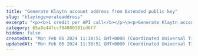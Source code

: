 ```yaml
---
title: "Generate Klaytn account address from Extended public key"
slug: "klaytngenerateaddress"
excerpt: "<p><b>1 credit per API call</b></p>\n<p>Generate Klaytn account deposit address from Extended public key. Deposit address is generated for the specific index - each extended public key can generate\nup to 2^31 addresses starting from index 0 until 2^31.</p>"
category: 65a8e44fccf94800381cd6f7
hidden: false
createdAt: "Mon Feb 05 2024 11:38:51 GMT+0000 (Coordinated Universal Time)"
updatedAt: "Mon Feb 05 2024 11:38:51 GMT+0000 (Coordinated Universal Time)"
---
```

